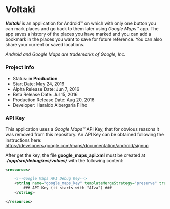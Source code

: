 # Voltaki

**_Voltaki_** is an application for Android™ on which with only one button you can mark places and go back to them later using *Google Maps™* app. The app saves a history of the places you have marked and you can add a bookmark in the places you want to save for future reference. You can also share your current or saved locations.

*Android and Google Maps are trademarks of Google, Inc.*

### Project Info

- Status: **in Production**
- Start Date: May 24, 2016
- Alpha Release Date: Jun 7, 2016
- Beta Release Date: Jul 15, 2016
- Production Release Date: Aug 20, 2016
- Developer: Haraldo Albergaria Filho

### API Key

This application uses a *Google Maps™* API Key, that for obvious reasons it was removed from this repository. An API Key can be obtained following the instructions here:
https://developers.google.com/maps/documentation/android/signup

After get the key, the file **google_maps_api.xml** must be created at **_./app/src/debug/res/values/_** with the following content:

```xml
<resources>

    <!--Google Maps API Debug Key-->
    <string name="google_maps_key" templateMergeStrategy="preserve" translatable="false">
        ### API Key (it starts with "AIza") ###
    </string>

</resources>
```


####
